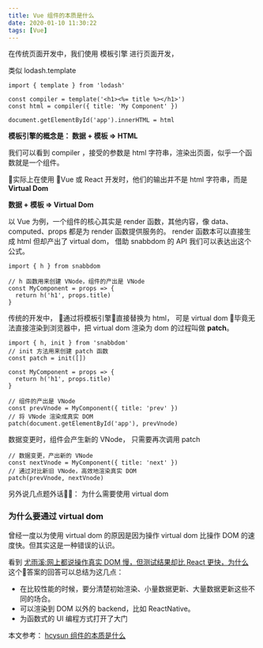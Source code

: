 ```yaml
---
title: Vue 组件的本质是什么
date: 2020-01-10 11:30:22
tags: [Vue]
---
```


在传统页面开发中，我们使用 模板引擎 进行页面开发，

类似 lodash.template

```
import { template } from 'lodash'

const compiler = template('<h1><%= title %></h1>')
const html = compiler({ title: 'My Component' })

document.getElementById('app').innerHTML = html
```

**模板引擎的概念是： 数据 + 模板 => HTML**

我们可以看到 compiler ，接受的参数是 html 字符串，渲染出页面，似乎一个函数就是一个组件。


实际上在使用 Vue 或 React 开发时，他们的输出并不是 html 字符串，而是 **Virtual Dom**

**数据 + 模板 => Virtual Dom**

以 Vue 为例，一个组件的核心其实是 render 函数，其他内容，像 data、computed、props 都是为 render 函数提供服务的。
render 函数本可以直接生成 html 但却产出了 virtual dom， 借助 snabbdom 的 API 我们可以表达出这个公式。

```
import { h } from snabbdom

// h 函数用来创建 VNode，组件的产出是 VNode
const MyComponent = props => {
  return h('h1', props.title)
}
```
传统的开发中， 通过将模板引擎直接替换为 html， 
可是 virtual dom 毕竟无法直接渲染到浏览器中，把 virtual dom 渲染为 dom 的过程叫做 __patch__。

```
import { h, init } from 'snabbdom'
// init 方法用来创建 patch 函数
const patch = init([])

const MyComponent = props => {
  return h('h1', props.title)
}

// 组件的产出是 VNode
const prevVnode = MyComponent({ title: 'prev' })
// 将 VNode 渲染成真实 DOM
patch(document.getElementById('app'), prevVnode)
```

数据变更时，组件会产生新的 VNode， 只需要再次调用 patch

```
// 数据变更，产出新的 VNode
const nextVnode = MyComponent({ title: 'next' })
// 通过对比新旧 VNode，高效地渲染真实 DOM
patch(prevVnode, nextVnode)
```

另外说几点题外话： 为什么需要使用 virtual dom 

### 为什么要通过 virtual dom


曾经一度以为使用 virtual dom 的原因是因为操作 virtual dom 比操作 DOM 的速度快。但其实这是一种错误的认识。

看到 [尤雨溪:网上都说操作真实 DOM 慢，但测试结果却比 React 更快，为什么](https://www.zhihu.com/question/31809713/answer/53544875) 这个答案的回答可以总结为这几点：

- 在比较性能的时候，要分清楚初始渲染、小量数据更新、大量数据更新这些不同的场合。
- 可以渲染到 DOM 以外的 backend，比如 ReactNative。
- 为函数式的 UI 编程方式打开了大门


本文参考：
[hcysun 组件的本质是什么](http://hcysun.me/vue-design/zh/essence-of-comp.html#%E7%BB%84%E4%BB%B6%E7%9A%84-vnode-%E5%A6%82%E4%BD%95%E8%A1%A8%E7%A4%BA)